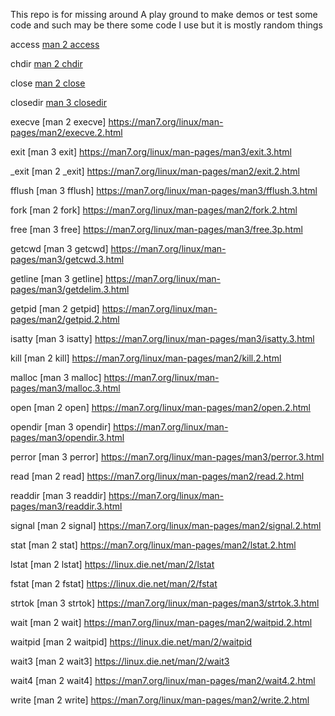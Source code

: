 This repo is for missing around
A play ground to make demos or test some code and such
may be there some code I use but it is mostly random things




access	[man 2 access](https://man7.org/linux/man-pages/man2/access.2.html)

chdir	[man 2 chdir](https://man7.org/linux/man-pages/man2/chdir.2.html)

close	[man 2 close](https://man7.org/linux/man-pages/man2/close.2.html)

closedir	[man 3 closedir](https://man7.org/linux/man-pages/man3/closedir.3.html)

execve	[man 2 execve]	https://man7.org/linux/man-pages/man2/execve.2.html

exit	[man 3 exit]	https://man7.org/linux/man-pages/man3/exit.3.html

_exit	[man 2 _exit]	https://man7.org/linux/man-pages/man2/exit.2.html

fflush	[man 3 fflush]	https://man7.org/linux/man-pages/man3/fflush.3.html

fork	[man 2 fork]	https://man7.org/linux/man-pages/man2/fork.2.html

free	[man 3 free]	https://man7.org/linux/man-pages/man3/free.3p.html

getcwd	[man 3 getcwd]	https://man7.org/linux/man-pages/man3/getcwd.3.html

getline	[man 3 getline]	https://man7.org/linux/man-pages/man3/getdelim.3.html

getpid	[man 2 getpid]	https://man7.org/linux/man-pages/man2/getpid.2.html

isatty	[man 3 isatty]	https://man7.org/linux/man-pages/man3/isatty.3.html

kill	[man 2 kill]	https://man7.org/linux/man-pages/man2/kill.2.html

malloc	[man 3 malloc]	https://man7.org/linux/man-pages/man3/malloc.3.html

open	[man 2 open]	https://man7.org/linux/man-pages/man2/open.2.html

opendir	[man 3 opendir]	https://man7.org/linux/man-pages/man3/opendir.3.html

perror	[man 3 perror]	https://man7.org/linux/man-pages/man3/perror.3.html

read	[man 2 read]	https://man7.org/linux/man-pages/man2/read.2.html

readdir	[man 3 readdir]	https://man7.org/linux/man-pages/man3/readdir.3.html

signal	[man 2 signal]	https://man7.org/linux/man-pages/man2/signal.2.html

stat	[man 2 stat]	https://man7.org/linux/man-pages/man2/lstat.2.html

lstat	[man 2 lstat]	https://linux.die.net/man/2/lstat

fstat	[man 2 fstat]	https://linux.die.net/man/2/fstat

strtok	[man 3 strtok]	https://man7.org/linux/man-pages/man3/strtok.3.html

wait	[man 2 wait]	https://man7.org/linux/man-pages/man2/waitpid.2.html

waitpid	[man 2 waitpid]	https://linux.die.net/man/2/waitpid

wait3	[man 2 wait3]	https://linux.die.net/man/2/wait3

wait4	[man 2 wait4]	https://man7.org/linux/man-pages/man2/wait4.2.html

write	[man 2 write]	https://man7.org/linux/man-pages/man2/write.2.html

